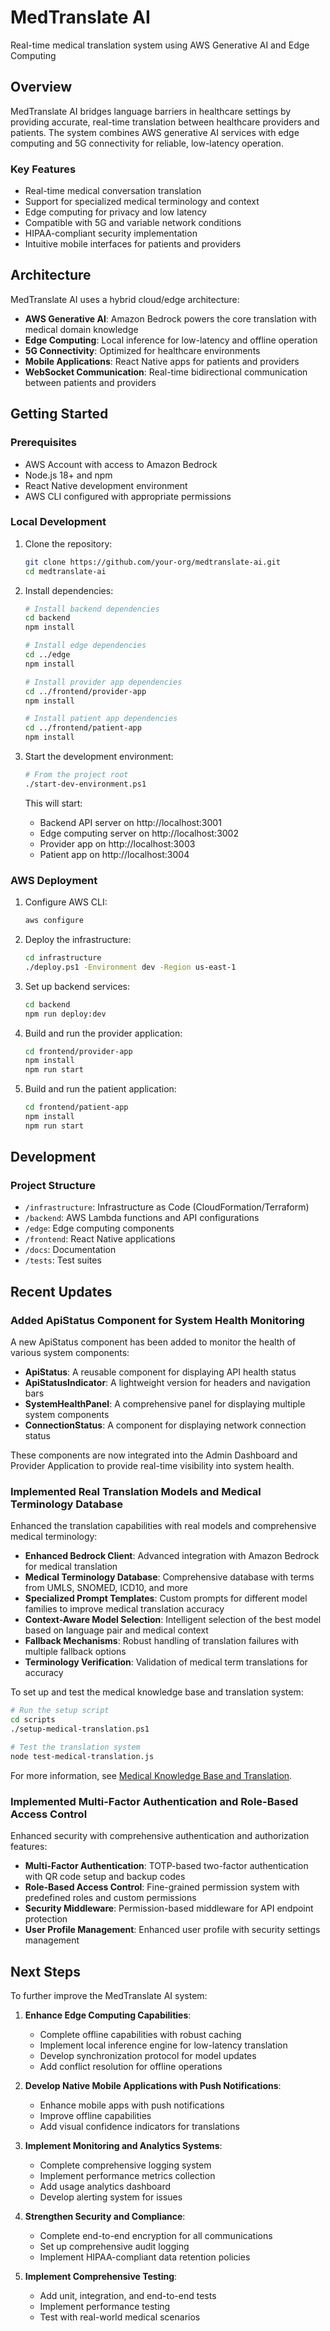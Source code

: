 # MedTranslate AI

Real-time medical translation system using AWS Generative AI and Edge Computing

## Overview

MedTranslate AI bridges language barriers in healthcare settings by providing accurate, real-time translation between healthcare providers and patients. The system combines AWS generative AI services with edge computing and 5G connectivity for reliable, low-latency operation.

### Key Features

- Real-time medical conversation translation
- Support for specialized medical terminology and context
- Edge computing for privacy and low latency
- Compatible with 5G and variable network conditions
- HIPAA-compliant security implementation
- Intuitive mobile interfaces for patients and providers

## Architecture

MedTranslate AI uses a hybrid cloud/edge architecture:

- **AWS Generative AI**: Amazon Bedrock powers the core translation with medical domain knowledge
- **Edge Computing**: Local inference for low-latency and offline operation
- **5G Connectivity**: Optimized for healthcare environments
- **Mobile Applications**: React Native apps for patients and providers
- **WebSocket Communication**: Real-time bidirectional communication between patients and providers

## Getting Started

### Prerequisites

- AWS Account with access to Amazon Bedrock
- Node.js 18+ and npm
- React Native development environment
- AWS CLI configured with appropriate permissions

### Local Development

1. Clone the repository:
   ```bash
   git clone https://github.com/your-org/medtranslate-ai.git
   cd medtranslate-ai
   ```

2. Install dependencies:
   ```bash
   # Install backend dependencies
   cd backend
   npm install

   # Install edge dependencies
   cd ../edge
   npm install

   # Install provider app dependencies
   cd ../frontend/provider-app
   npm install

   # Install patient app dependencies
   cd ../frontend/patient-app
   npm install
   ```

3. Start the development environment:
   ```bash
   # From the project root
   ./start-dev-environment.ps1
   ```

   This will start:
   - Backend API server on http://localhost:3001
   - Edge computing server on http://localhost:3002
   - Provider app on http://localhost:3003
   - Patient app on http://localhost:3004

### AWS Deployment

1. Configure AWS CLI:
   ```bash
   aws configure
   ```

2. Deploy the infrastructure:
   ```bash
   cd infrastructure
   ./deploy.ps1 -Environment dev -Region us-east-1
   ```

3. Set up backend services:
   ```bash
   cd backend
   npm run deploy:dev
   ```

4. Build and run the provider application:
   ```bash
   cd frontend/provider-app
   npm install
   npm run start
   ```

5. Build and run the patient application:
   ```bash
   cd frontend/patient-app
   npm install
   npm run start
   ```

## Development

### Project Structure

- `/infrastructure`: Infrastructure as Code (CloudFormation/Terraform)
- `/backend`: AWS Lambda functions and API configurations
- `/edge`: Edge computing components
- `/frontend`: React Native applications
- `/docs`: Documentation
- `/tests`: Test suites

## Recent Updates

### Added ApiStatus Component for System Health Monitoring

A new ApiStatus component has been added to monitor the health of various system components:

- **ApiStatus**: A reusable component for displaying API health status
- **ApiStatusIndicator**: A lightweight version for headers and navigation bars
- **SystemHealthPanel**: A comprehensive panel for displaying multiple system components
- **ConnectionStatus**: A component for displaying network connection status

These components are now integrated into the Admin Dashboard and Provider Application to provide real-time visibility into system health.

### Implemented Real Translation Models and Medical Terminology Database

Enhanced the translation capabilities with real models and comprehensive medical terminology:

- **Enhanced Bedrock Client**: Advanced integration with Amazon Bedrock for medical translation
- **Medical Terminology Database**: Comprehensive database with terms from UMLS, SNOMED, ICD10, and more
- **Specialized Prompt Templates**: Custom prompts for different model families to improve medical translation accuracy
- **Context-Aware Model Selection**: Intelligent selection of the best model based on language pair and medical context
- **Fallback Mechanisms**: Robust handling of translation failures with multiple fallback options
- **Terminology Verification**: Validation of medical term translations for accuracy

To set up and test the medical knowledge base and translation system:

```bash
# Run the setup script
cd scripts
./setup-medical-translation.ps1

# Test the translation system
node test-medical-translation.js
```

For more information, see [Medical Knowledge Base and Translation](docs/medical-kb-translation.md).

### Implemented Multi-Factor Authentication and Role-Based Access Control

Enhanced security with comprehensive authentication and authorization features:

- **Multi-Factor Authentication**: TOTP-based two-factor authentication with QR code setup and backup codes
- **Role-Based Access Control**: Fine-grained permission system with predefined roles and custom permissions
- **Security Middleware**: Permission-based middleware for API endpoint protection
- **User Profile Management**: Enhanced user profile with security settings management

## Next Steps

To further improve the MedTranslate AI system:

1. **Enhance Edge Computing Capabilities**:
   - Complete offline capabilities with robust caching
   - Implement local inference engine for low-latency translation
   - Develop synchronization protocol for model updates
   - Add conflict resolution for offline operations

2. **Develop Native Mobile Applications with Push Notifications**:
   - Enhance mobile apps with push notifications
   - Improve offline capabilities
   - Add visual confidence indicators for translations

3. **Implement Monitoring and Analytics Systems**:
   - Complete comprehensive logging system
   - Implement performance metrics collection
   - Add usage analytics dashboard
   - Develop alerting system for issues

4. **Strengthen Security and Compliance**:
   - Complete end-to-end encryption for all communications
   - Set up comprehensive audit logging
   - Implement HIPAA-compliant data retention policies

5. **Implement Comprehensive Testing**:
   - Add unit, integration, and end-to-end tests
   - Implement performance testing
   - Test with real-world medical scenarios
